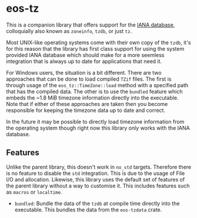 # eos-tz

This is a companion library that offers support for the [IANA database][tzdb], colloquially also known as `zoneinfo`, `tzdb`, or just `tz`.

Most UNIX-like operating systems come with their own copy of the `tzdb`, it's for this reason that the library has first class support for using the system provided IANA database which should make for a more seemless integration that is always up to date for applications that need it.

For Windows users, the situation is a bit different. There are two approaches that can be done to load compiled `TZif` files. The first is through usage of the `eos_tz::TimeZone::load` method with a specified path that has the compiled data. The other is to use the `bundled` feature which embeds the ~1.8 MiB timezone information directly into the executable. Note that if either of these approaches are taken then you become responsible for keeping the timezone data up to date and correct.

In the future it may be possible to directly load timezone information from the operating system though right now this library only works with the IANA database.

## Features

Unlike the parent library, this doesn't work in `no_std` targets. Therefore there is no feature to disable the `std` integration. This is due to the usage of File I/O and allocation. Likewise, this library uses the default set of features of the parent library without a way to customise it. This includes features such as `macros` or `localtime`.

- `bundled`: Bundle the data of the `tzdb` at compile time directly into the executable. This bundles the data from the `eos-tzdata` crate.

[tzdb]: https://www.iana.org/time-zones

